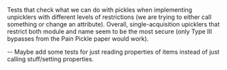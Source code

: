Tests that check what we can do with pickles when implementing unpicklers with
different levels of restrictions (we are trying to either call something or
change an attribute). Overall, single-acquisition upicklers that restrict
both module and name seem to be the most secure (only Type III bypasses from
the Pain Pickle paper would work).

-- Maybe add some tests for just reading properties of items instead of just
calling stuff/setting properties.

